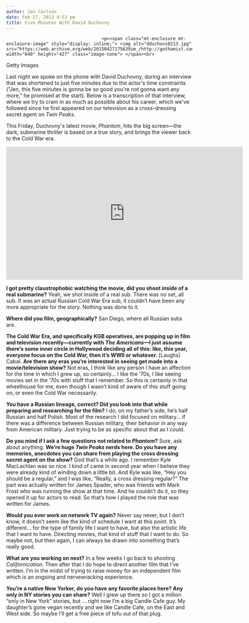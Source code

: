 ```yaml
---
author: Jen Carlson
date: Feb 27, 2013 4:53 pm
title: Five Minutes With David Duchovny 
---
```


	
										<p><span class="mt-enclosure mt-enclosure-image" style="display: inline;"> <img alt="dduchovs0213.jpg" src="https://web.archive.org/web/20150427175639im_/http://gothamist.com/attachments/arts_jen/dduchovs0213.jpg" width="640" height="427" class="image-none"> </span><br>
<span class="photo_caption">Getty Images</span></p>

<p>Last night we spoke on the phone with David Duchovny, during an interview that was shortened to just five minutes due to the actor&apos;s time constraints (&quot;Jen, this five minutes is gonna be so good you&apos;re not gonna want any more,&quot; he promised at the start). Below is a transcription of that interview, where we try to cram in as much as possible about his career, which we&apos;ve followed since he first appeared on our television as a cross-dressing secret agent on <em>Twin Peaks</em>.</p>

<p>This Friday, Duchovny&apos;s latest movie, <em>Phantom</em>, hits the big screen&#x2014;the dark, submarine thriller is based on a true story, and brings the viewer back to the Cold War era.</p>

<p><iframe width="640" height="360" src="https://web.archive.org/web/20150427175639if_/http://www.youtube.com/embed/fv0NlYLrRaM" frameborder="0" allowfullscreen></iframe></p>

<p><strong>I got pretty claustrophobic watching the movie, did you shoot inside of a real submarine?</strong> Yeah, we shot inside of a real sub. There was no set, all sub. It was an actual Russian Cold War Era sub, it couldn&#x2019;t have been any more appropriate for the story. Nothing was done to it. </p>

<p><strong>Where did you film, geographically?</strong> San Diego, where all Russian subs are.</p>

<p><strong>The Cold War Era, and specifically KGB operatives, are popping up in film and television recently&#x2014;currently with <em>The Americans</em>&#x2014;I just assume there&#x2019;s some inner circle in Hollywood deciding all of this: like, this year, everyone focus on the Cold War, then it&#x2019;s WWII or whatever.</strong>  [Laughs] Cabal. <strong>Are there any eras you&#x2019;re interested in seeing get made into a movie/television show?</strong> Not eras, I think like any person I have an affection for the time in which I grew up, so certainly... I like the &#x2018;70s, I like seeing movies set in the &#x2018;70s with stuff that I remember. So this is certainly in that wheelhouse for me, even though I wasn&#x2019;t kind of aware of this stuff going on, or even the Cold War necessarily.</p>

<p><strong>You have a Russian lineage, correct? Did you look into that while preparing and researching for the film?</strong> I do, on my father&#x2019;s side, he&#x2019;s half Russian and half Polish. Most of the research I did focused on military... if there was a difference between Russian military, their behavior in any way from American military. Just trying to be as specific about that as I could.</p>

<p><strong>Do you mind if I ask a few questions not related to <em>Phantom</em>?</strong> Sure, ask about anything. <strong>We&#x2019;re huge <em>Twin Peaks</em> nerds here. Do you have any memories, anecdotes you can share from playing the cross dressing secret agent on the show?</strong> God that&#x2019;s a while ago. I remember Kyle MacLachlan was so nice. I kind of came in second year when I believe they were already kind of winding down a little bit. And Kyle was like, &#x201C;Hey you should be a regular,&#x201D; and I was like, &#x201C;Really, a cross dressing regular?&#x201D; The part was actually written for James Spader, who was friends with Mark Frost who was running the show at that time. And he couldn&#x2019;t do it, so they opened it up for actors to read. So that&#x2019;s how I played the role that was written for James.</p>

<p><strong>Would you ever work on network TV again?</strong> Never say never, but I don&#x2019;t know, it doesn&#x2019;t seem like the kind of schedule I want at this point. It&#x2019;s different... for the type of family life I want to have, but also the artistic life that I want to have. Directing movies, that kind of stuff that I want to do. So maybe not, but then again, I can always be drawn into something that&#x2019;s really good. </p>

<p><strong>What are you working on next?</strong> In a few weeks I go back to shooting <em>Californication</em>. Then after that I do hope to direct another film that I&#x2019;ve written. I&#x2019;m in the midst of trying to raise money for an independent film which is an ongoing and nervewracking experience. </p>

<p><strong>You&#x2019;re a native New Yorker, do you have any favorite places here? Any only in NY stories you can share?</strong> Well I grew up there so I got a million &#x201C;only in New York&#x201D; stories, but &#x2026; right now I&#x2019;m a big Candle Cafe guy. My daughter&#x2019;s gone vegan recently and we like Candle Cafe, on the East and West side. So maybe I&#x2019;ll get a free piece of tofu out of that plug.</p>					
										
									
				
